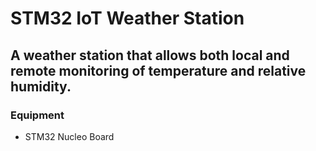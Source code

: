 # STM32 IoT Weather Station

## A weather station that allows both local and remote monitoring of temperature and relative humidity.

### Equipment

- STM32 Nucleo Board
